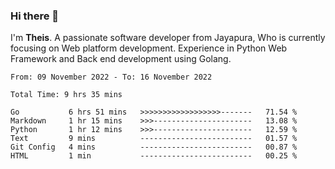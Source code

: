### Hi there 👋

I'm <b>Theis</b>. A passionate software developer from Jayapura, Who is currently focusing on Web platform development. Experience in Python Web Framework and Back end development using Golang.

 
 <!--START_SECTION:waka-->

```text
From: 09 November 2022 - To: 16 November 2022

Total Time: 9 hrs 35 mins

Go           6 hrs 51 mins   >>>>>>>>>>>>>>>>>>-------   71.54 %
Markdown     1 hr 15 mins    >>>----------------------   13.08 %
Python       1 hr 12 mins    >>>----------------------   12.59 %
Text         9 mins          -------------------------   01.57 %
Git Config   4 mins          -------------------------   00.87 %
HTML         1 min           -------------------------   00.25 %
```

<!--END_SECTION:waka-->
